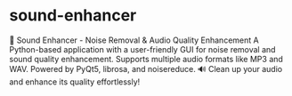 # sound-enhancer
🎵 Sound Enhancer - Noise Removal &amp; Audio Quality Enhancement  A Python-based application with a user-friendly GUI for noise removal and sound quality enhancement. Supports multiple audio formats like MP3 and WAV. Powered by PyQt5, librosa, and noisereduce.  🔊 Clean up your audio and enhance its quality effortlessly!
